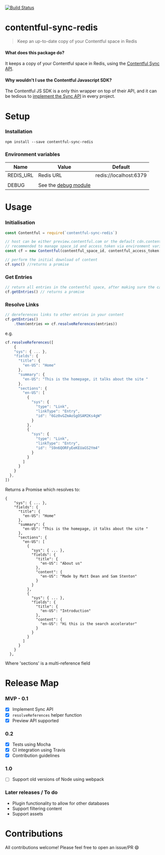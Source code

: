 [![Build Status](https://travis-ci.org/mattdean1/contentful-sync-redis.svg?branch=master)](https://travis-ci.org/mattdean1/contentful-sync-redis)

# contentful-sync-redis

> Keep an up-to-date copy of your Contentful space in Redis

#### What does this package do?

It keeps a copy of your Contentful space in Redis, using the [Contentful Sync API](https://www.contentful.com/developers/docs/concepts/sync/).

#### Why wouldn't I use the Contentful Javascript SDK?

The Contentful JS SDK is a only thin wrapper on top of their API, and it can be tedious to [implement the Sync API](https://www.contentful.com/developers/docs/javascript/tutorials/using-the-sync-api-with-js/) in every project.

# Setup

### Installation

```
npm install --save contentful-sync-redis
```

###  Environment variables

| Name      | Value                                    | Default                |
| --------- | ---------------------------------------- | ---------------------- |
| REDIS_URL | Redis URL                                | redis://localhost:6379 |
|           |                                          |                        |
| DEBUG     | See the [debug module](https://www.npmjs.com/package/debug) |                        |


# Usage

### Initialisation

```javascript
const Contentful = require(`contentful-sync-redis`)

// host can be either preview.contentful.com or the default cdn.contentful.com
// recommended to manage space_id and access_token via environment variables
const cf = new Contentful(contentful_space_id, contentful_access_token[, host])

// perform the initial download of content
cf.sync() //returns a promise
```



### Get Entries

```javascript
// return all entries in the contentful space, after making sure the cache is synced
cf.getEntries() // returns a promise
```



### Resolve Links

```javascript
// dereferences links to other entries in your content
cf.getEntries()
	.then(entries => cf.resolveReferences(entries))
```

e.g.

```javascript
cf.resolveReferences([
    {
    "sys": { ... },
    "fields": {
      "title": {
        "en-US": "Home"
      },
      "summary": {
        "en-US": "This is the homepage, it talks about the site "
      },
      "sections": {
        "en-US": [
          {
            "sys": {
              "type": "Link",
              "linkType": "Entry",
              "id": "6Gz0vGZmAoSgOSAM2Ks4gW"
            }
          },
          {
            "sys": {
              "type": "Link",
              "linkType": "Entry",
              "id": "S9n6QORFyEeKEUaGS2Ym4"
            }
          }
        ]
      }
    }
  },
])
```
Returns a Promise which resolves to:
```   
{
    "sys": { ... },
    "fields": {
      "title": {
        "en-US": "Home"
      },
      "summary": {
        "en-US": "This is the homepage, it talks about the site "
      },
      "sections": {
        "en-US": [
          {
            "sys": { ... },
            "fields": {
              "title": {
                "en-US": "About us"
              },
              "content": {
                "en-US": "Made by Matt Dean and Sam Stenton"
              }
            }
          },
          {
            "sys": { ... },
            "fields": {
              "title": {
                "en-US": "Introduction"
              },
              "content": {
                "en-US": "Hi this is the search accelerator"
              }
            }
          }
        ]
      }
    }
  },
```
Where 'sections' is a multi-reference field



# Release Map

### MVP - 0.1

 - [x] Implement Sync API
 - [x] `resolveReferences` helper function
 - [x] Preview API supported

### 0.2

 - [x] Tests using Mocha
 - [x] CI integration using Travis
 - [x] Contribution guidelines

### 1.0

- [ ] Support old versions of Node using webpack

### Later releases / To do

- Plugin functionality to allow for other databases
- Support filtering content
- Support assets

# Contributions

All contributions welcome! Please feel free to open an issue/PR :smile:
